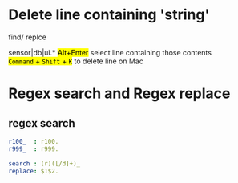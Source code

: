 # Delete line containing 'string'

find/ replce 

sensor|db|ui.* 
<mark class="hltr-orange">Alt+Enter</mark> select line containing those contents
<mark class="hltr-orange">`Command` + `Shift` + `K`</mark> to delete line on Mac

# Regex search and Regex replace

## regex search 
```yml
r100_  : r100.
r999_  : r999.

search : (r)([/d]+)_
replace: $1$2. 
```

